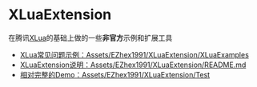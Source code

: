 # XLuaExtension

在腾讯[XLua](https://github.com/Tencent/xLua)的基础上做的一些**非官方**示例和扩展工具

- [XLua常见问题示例：Assets/EZhex1991/XLuaExtension/XLuaExamples](Assets/EZhex1991/XLuaExtension/XLuaExamples)
- [XLuaExtension说明：Assets/EZhex1991/XLuaExtension/README.md](Assets/EZhex1991/XLuaExtension/README.md)
- [相对完整的Demo：Assets/EZhex1991/XLuaExtension/Test](Assets/EZhex1991/XLuaExtension/Test)